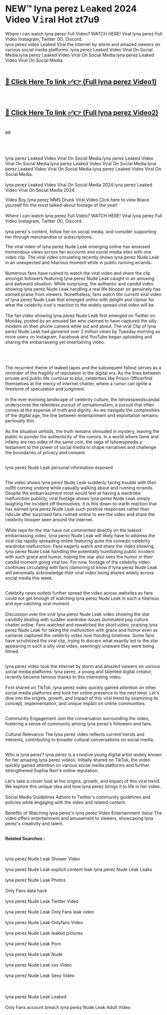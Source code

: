 
# NEW™ lyna perez L𝚎aked 2024 Video V𝚒ral Hot zt7u9

Where i can watch lyna perez Full Video? WATCH HERE! Viral lyna perez Full Video Instagram, Twitter (X), Discord. <br>
lyna perez video Leaked Viral the internet by storm and amazed viewers on various social media platforms. lyna perez Leaked Video Viral On Social Media.lyna perez Leaked Video Viral On Social Media.lyna perez Leaked Video Viral On Social Media.<br>
 <br>

##  <a href="https://clipsfans.site?title=lyna_perez&ref=git">🔴 Click Here To link ✅👉 (Full lyna perez Video1) </a><br>
  <br>

##  <a href="https://clipsfans.site?title=lyna_perez&ref=git">🔴 Click Here To link ✅👉 (Full lyna perez Video2)</a><br>
  <br>
  ##


  <br>

  <br>

<br><br>
lyna perez Leaked Video Viral On Social Media.lyna perez Leaked Video Viral On Social Media.lyna perez Leaked Video Viral On Social Media.lyna perez Leaked Video Viral On Social Media.lyna perez Leaked Video Viral On Social Media.
<br><br>
lyna perez Leaked Video Viral On Social Media 2024.lyna perez Leaked Video Viral On Social Media 2024.


Video Boy lyna perez MMS Drunk Viral.Video Click here to view Brace yourself for the most talked-about footage of the year!
<br><br>
Where i can watch lyna perez Full Video? WATCH HERE! Viral lyna perez Full Video Instagram, Twitter (X), Discord.
<br><br>
lyna perez's content, follow her on social media, and consider supporting her through merchandise or subscriptions.


The viral video of lyna perez Nude Leak emerging online has amassed tremendous views across fan accounts and social media sites with one video clip. The viral video circulating recently shows lyna perez Nude Leak in an unexpected and hilarious moment while in public running errands.
<br><br>
Numerous fans have rushed to watch the viral video and share the clip amongst followers featuring lyna perez Nude Leak caught in an amusing and awkward situation. While surprising, the authentic and candid video showing lyna perez Nude Leak handling a real life blooper so genuinely has earned praise from viewers. Nonetheless, fans watch the current viral video of lyna perez Nude Leak that emerged online with delight and clamor for what the celebrity icon's reaction to the widely spread viral video will be.
<br><br>
The fan video showing lyna perez Nude Leak first emerged on Twitter on Monday, posted by an amused fan who claimed to have captured the silly incident on their phone camera while out and about. The viral Clip of lyna perez Nude Leak had garnered over 2 million views by Tuesday morning as more users on Instagram, Facebook and YouTube began uploading and sharing the embarrassing yet entertaining video.
<br><br>


<br><br>
The recurrent theme of leaked tapes and the subsequent fallout serves as a reminder of the fragility of reputation in the digital era. As the lines between private and public life continue to blur, celebrities like Prison Officerfind themselves at the mercy of internet chatter, where a rumor can ignite a firestorm of speculation and judgment.
<br><br>
In the ever evolving landscape of celebrity culture, the Ishowspeedscandal underscores the relentless pursuit of sensationalism, a pursuit that often comes at the expense of truth and dignity. As we navigate the complexities of the digital age, the line between entertainment and exploitation remains perilously thin.
<br><br>
As the situation unfolds, the truth remains shrouded in mystery, leaving the public to ponder the authenticity of the rumors. In a world where fame and infamy are two sides of the same coin, the saga of Ishowspeedis a testament to the power of social media to shape narratives and challenge the boundaries of privacy and consent.
<br><br>





lyna perez Nude Leak personal information exposed
<br><br>



The video shows lyna perez Nude Leak suddenly facing trouble with their outfit coming undone while casually walking about and running errands. Despite the embarrassment most would feel at having a wardrobe malfunction publicly, viral footage shows lyna perez Nude Leak simply laughing the incident off themselves. It is this down-to-earth reaction that has earned lyna perez Nude Leak such positive responses rather than ridicule after surprised fans rushed online to see the video and share the celebrity blooper seen around the internet.
<br><br>
While reps for the star have not commented directly on the leaked embarrassing video, lyna perez Nude Leak will likely have to address the viral clip rapidly spreading online featuring quite the comedic celebrity wardrobe malfunction. Fans eagerly watch and share the video showing lyna perez Nude Leak handling the potentially humiliating public incident with such grace and humor, hoping the star also sees the humor in their candid moment going viral too. For now, footage of the celebrity video continues circulating with fans clamoring to know if lyna perez Nude Leak will personally acknowledge their viral video being shared widely across social media this week.
<br><br>

Celebrity news outlets further spread the video across websites as fans could not get enough of watching lyna perez Nude Leak in such a hilarious and eye-catching viral moment.
<br><br>
Discussion over the viral lyna perez Nude Leak video showing the star candidly dealing with sudden wardrobe issues dominated pop culture chatter online. Fans watched and rewatched the short video, praising lyna perez Nude Leak for taking the malfunction with grace and humor even as cameras captured the celebrity video now flooding timelines. Some fans have scrutinized the viral clip, trying to discern what exactly led to the star appearing in such a silly viral video, seemingly unaware they were being filmed.
<br><br>


lyna perez video took the internet by storm and amazed viewers on various social media platforms. lyna perez, a young and talented digital creator, recently became famous thanks to this interesting video.
<br><br>
First shared on TikTok, lyna perez video quickly gained attention on other social media platforms and took her online presence to the next level. Let's dive into the origins, growth, and impact of this viral trend by examining its concept, implementation, and unique impact on online communities.
<br><br>

Community Engagement Join the conversation surrounding the video, fostering a sense of community among lyna perez's followers and fans.
<br><br>
Cultural Relevance The lyna perez video reflects current trends and interests, contributing to broader cultural conversations on social media.
<br><br>




Who is lyna perez? lyna perez is a creative young digital artist widely known for her amazing lyna perez videos. Initially shared on TikTok, the video quickly gained attention on various social media platforms and further strengthened Sophia Rain's online reputation.
<br><br>
Let's take a closer look at the origins, growth, and impact of this viral trend. We explore this unique idea and how lyna perez brings it to life in her video.
<br><br>
Social Media Guidelines Adhere to Twitter's community guidelines and policies while engaging with the video and related content.
<br><br>
Benefits of Watching lyna perez's lyna perez Video Entertainment Value The video offers entertainment and amusement to viewers, showcasing lyna perez's creativity and talent.
<br><br>




<strong>Related Searches :</strong>

<br><br>
lyna perez Nude Leak Shower Video
<br><br>
lyna perez Nude Leak explicit content leak
lyna perez Nude Leak Leaks
<br><br>
lyna perez Nude Leak Photos
<br><br>
Only Fans data hack
<br><br>
lyna perez Nude Leak Twitter Video
<br><br>
lyna perez Nude Leak Only Fans leak video
<br><br>
lyna perez Nude Leak Onlyfans Video
<br><br>
lyna perez Nude Leak leaked pictures
<br><br>
lyna perez Nude Leak Porn
<br><br>
lyna perez Nude Leak Nude
<br><br>
lyna perez Nude Leak xxx Video
<br><br>
lyna perez Nude Leak Sexy Video
<br><br>
<br><br>
lyna perez Nude Leak Leaked
<br><br>
Only Fans account breach
lyna perez Nude Leak Adult Video
<br><br>